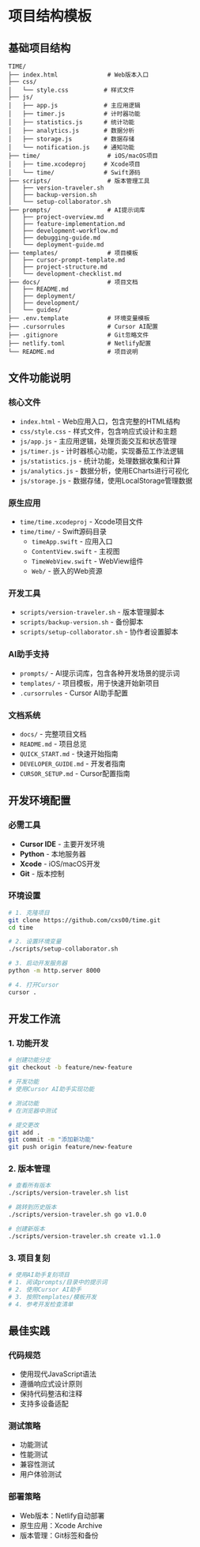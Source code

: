 # 项目结构模板

## 基础项目结构
```
TIME/
├── index.html              # Web版本入口
├── css/
│   └── style.css          # 样式文件
├── js/
│   ├── app.js             # 主应用逻辑
│   ├── timer.js           # 计时器功能
│   ├── statistics.js      # 统计功能
│   ├── analytics.js       # 数据分析
│   ├── storage.js         # 数据存储
│   └── notification.js    # 通知功能
├── time/                   # iOS/macOS项目
│   ├── time.xcodeproj     # Xcode项目
│   └── time/              # Swift源码
├── scripts/                # 版本管理工具
│   ├── version-traveler.sh
│   ├── backup-version.sh
│   └── setup-collaborator.sh
├── prompts/                # AI提示词库
│   ├── project-overview.md
│   ├── feature-implementation.md
│   ├── development-workflow.md
│   ├── debugging-guide.md
│   └── deployment-guide.md
├── templates/              # 项目模板
│   ├── cursor-prompt-template.md
│   ├── project-structure.md
│   └── development-checklist.md
├── docs/                   # 项目文档
│   ├── README.md
│   ├── deployment/
│   ├── development/
│   └── guides/
├── .env.template           # 环境变量模板
├── .cursorrules            # Cursor AI配置
├── .gitignore              # Git忽略文件
├── netlify.toml            # Netlify配置
└── README.md               # 项目说明
```

## 文件功能说明

### 核心文件
- `index.html` - Web应用入口，包含完整的HTML结构
- `css/style.css` - 样式文件，包含响应式设计和主题
- `js/app.js` - 主应用逻辑，处理页面交互和状态管理
- `js/timer.js` - 计时器核心功能，实现番茄工作法逻辑
- `js/statistics.js` - 统计功能，处理数据收集和计算
- `js/analytics.js` - 数据分析，使用ECharts进行可视化
- `js/storage.js` - 数据存储，使用LocalStorage管理数据

### 原生应用
- `time/time.xcodeproj` - Xcode项目文件
- `time/time/` - Swift源码目录
  - `timeApp.swift` - 应用入口
  - `ContentView.swift` - 主视图
  - `TimeWebView.swift` - WebView组件
  - `Web/` - 嵌入的Web资源

### 开发工具
- `scripts/version-traveler.sh` - 版本管理脚本
- `scripts/backup-version.sh` - 备份脚本
- `scripts/setup-collaborator.sh` - 协作者设置脚本

### AI助手支持
- `prompts/` - AI提示词库，包含各种开发场景的提示词
- `templates/` - 项目模板，用于快速开始新项目
- `.cursorrules` - Cursor AI助手配置

### 文档系统
- `docs/` - 完整项目文档
- `README.md` - 项目总览
- `QUICK_START.md` - 快速开始指南
- `DEVELOPER_GUIDE.md` - 开发者指南
- `CURSOR_SETUP.md` - Cursor配置指南

## 开发环境配置

### 必需工具
- **Cursor IDE** - 主要开发环境
- **Python** - 本地服务器
- **Xcode** - iOS/macOS开发
- **Git** - 版本控制

### 环境设置
```bash
# 1. 克隆项目
git clone https://github.com/cxs00/time.git
cd time

# 2. 设置环境变量
./scripts/setup-collaborator.sh

# 3. 启动开发服务器
python -m http.server 8000

# 4. 打开Cursor
cursor .
```

## 开发工作流

### 1. 功能开发
```bash
# 创建功能分支
git checkout -b feature/new-feature

# 开发功能
# 使用Cursor AI助手实现功能

# 测试功能
# 在浏览器中测试

# 提交更改
git add .
git commit -m "添加新功能"
git push origin feature/new-feature
```

### 2. 版本管理
```bash
# 查看所有版本
./scripts/version-traveler.sh list

# 跳转到历史版本
./scripts/version-traveler.sh go v1.0.0

# 创建新版本
./scripts/version-traveler.sh create v1.1.0
```

### 3. 项目复刻
```bash
# 使用AI助手复刻项目
# 1. 阅读prompts/目录中的提示词
# 2. 使用Cursor AI助手
# 3. 按照templates/模板开发
# 4. 参考开发检查清单
```

## 最佳实践

### 代码规范
- 使用现代JavaScript语法
- 遵循响应式设计原则
- 保持代码整洁和注释
- 支持多设备适配

### 测试策略
- 功能测试
- 性能测试
- 兼容性测试
- 用户体验测试

### 部署策略
- Web版本：Netlify自动部署
- 原生应用：Xcode Archive
- 版本管理：Git标签和备份
